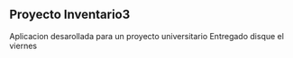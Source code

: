 ## Proyecto Inventario3

Aplicacion desarollada para un proyecto universitario
Entregado disque el viernes
